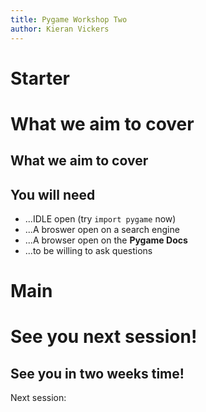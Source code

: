 ```yaml
---
title: Pygame Workshop Two
author: Kieran Vickers
---
```


# Starter

# What we aim to cover

## What we aim to cover

## You will need
- ...IDLE open (try `import pygame` now)
- ...A broswer open on a search engine
- ...A browser open on the **Pygame Docs**
- ...to be willing to ask questions

# Main


# See you next session!
## See you in two weeks time!  
Next session:
